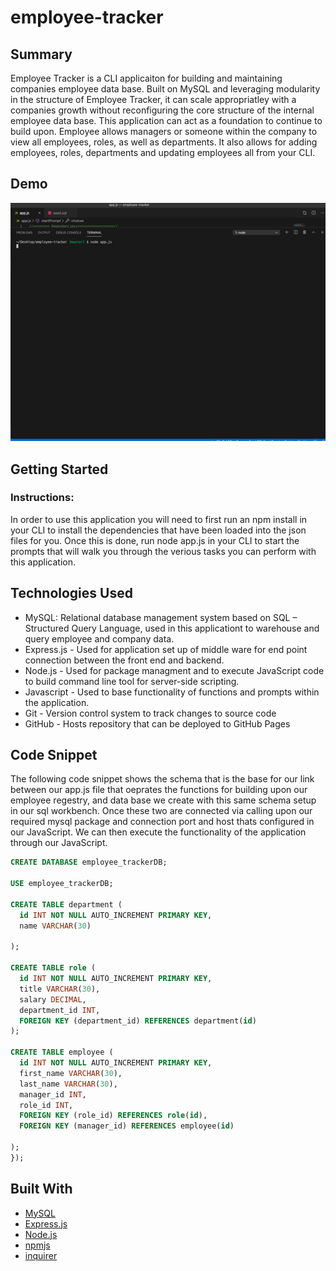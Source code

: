 # employee-tracker

## Summary 
Employee Tracker is a CLI applicaiton for building and maintaining companies employee data base. Built on MySQL and leveraging modularity in the structure of Employee Tracker, it can scale appropriatley with a companies growth without reconfiguring the core structure of the internal employee data base. This application can act as a foundation to continue to build upon. Employee allows managers or someone within the company to view all employees, roles, as well as departments. It also allows for adding employees, roles, departments and updating employees all from your CLI.

## Demo
![Site](Assets/demo.gif) 

## Getting Started

### Instructions:
In order to use this application you will need to first run an npm install in your CLI to install the dependencies that have been loaded into the json files for you. Once this is done, run node app.js in your CLI to start the prompts that will walk you through the verious tasks you can perform with this application. 

 
## Technologies Used
- MySQL: Relational database management system based on SQL – Structured Query Language, used in this applicationt to warehouse and query employee and company data. 
- Express.js - Used for application set up of middle ware for end point connection between the front end and backend.
- Node.js - Used for package managment and to execute JavaScript code to build command line tool for server-side scripting.
- Javascript - Used to base functionality of functions and prompts within the application.
- Git - Version control system to track changes to source code
- GitHub - Hosts repository that can be deployed to GitHub Pages
 
## Code Snippet
The following code snippet shows the schema that is the base for our link between our app.js file that oeprates the functions for building upon our employee regestry, and data base we create with this same schema setup in our sql workbench. Once these two are connected via calling upon our required mysql package and connection port and host thats configured in our JavaScript. We can then execute the functionality of the application through our JavaScript.

```sql
CREATE DATABASE employee_trackerDB;

USE employee_trackerDB;

CREATE TABLE department (
  id INT NOT NULL AUTO_INCREMENT PRIMARY KEY,
  name VARCHAR(30)
 
);

CREATE TABLE role (
  id INT NOT NULL AUTO_INCREMENT PRIMARY KEY,
  title VARCHAR(30),
  salary DECIMAL,
  department_id INT,
  FOREIGN KEY (department_id) REFERENCES department(id)
);

CREATE TABLE employee (
  id INT NOT NULL AUTO_INCREMENT PRIMARY KEY,
  first_name VARCHAR(30),
  last_name VARCHAR(30),
  manager_id INT,
  role_id INT,
  FOREIGN KEY (role_id) REFERENCES role(id),
  FOREIGN KEY (manager_id) REFERENCES employee(id)

);
});

```

## Built With
* [MySQL](https://www.mysql.com/)
* [Express.js](https://expressjs.com/)
* [Node.js](https://nodejs.org/en/)
* [npmjs](https://docs.npmjs.com/)
* [inquirer](https://www.npmjs.com/package/inquirer)


